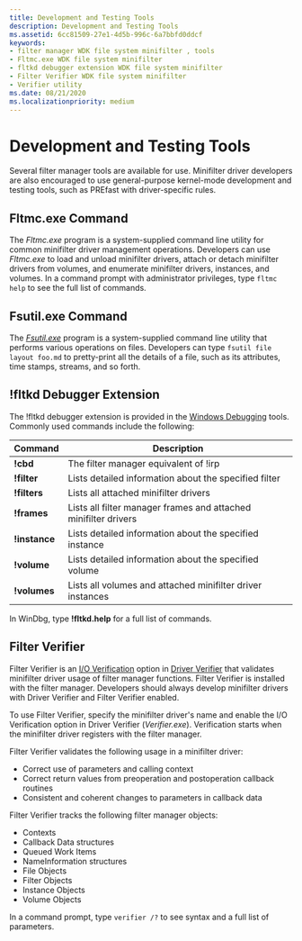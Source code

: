 ```yaml
---
title: Development and Testing Tools
description: Development and Testing Tools
ms.assetid: 6cc81509-27e1-4d5b-996c-6a7bbfd0ddcf
keywords:
- filter manager WDK file system minifilter , tools
- Fltmc.exe WDK file system minifilter
- fltkd debugger extension WDK file system minifilter
- Filter Verifier WDK file system minifilter
- Verifier utility
ms.date: 08/21/2020
ms.localizationpriority: medium
---
```


# Development and Testing Tools

Several filter manager tools are available for use. Minifilter driver developers are also encouraged to use general-purpose kernel-mode development and testing tools, such as PREfast with driver-specific rules.

## Fltmc.exe Command

The *Fltmc.exe* program is a system-supplied command line utility for common minifilter driver management operations. Developers can use *Fltmc.exe* to load and unload minifilter drivers, attach or detach minifilter drivers from volumes, and enumerate minifilter drivers, instances, and volumes. In a command prompt with administrator privileges, type ```fltmc help``` to see the full list of commands.

## Fsutil.exe Command

The [*Fsutil.exe*](/windows-server/administration/windows-commands/fsutil-file) program is a system-supplied command line utility that performs various operations on files. Developers can type ```fsutil file layout foo.md``` to pretty-print all the details of a file, such as its attributes, time stamps, streams, and so forth.

## !fltkd Debugger Extension

The !fltkd debugger extension is provided in the [Windows Debugging](../debugger/index.md) tools. Commonly used commands include the following:

| Command | Description |
| ------- | ----------- |
| **!cbd** | The filter manager equivalent of !irp |
| **!filter** | Lists detailed information about the specified filter |
| **!filters** | Lists all attached minifilter drivers |
| **!frames** | Lists all filter manager frames and attached minifilter drivers |
| **!instance** | Lists detailed information about the specified instance |
| **!volume** | Lists detailed information about the specified volume |
| **!volumes** | Lists all volumes and attached minifilter driver instances |

In WinDbg, type **!fltkd.help** for a full list of commands.

## Filter Verifier

Filter Verifier is an [I/O Verification](../devtest/i-o-verification.md) option in [Driver Verifier](../devtest/driver-verifier.md) that validates minifilter driver usage of filter manager functions. Filter Verifier is installed with the filter manager. Developers should always develop minifilter drivers with Driver Verifier and Filter Verifier enabled.

To use Filter Verifier, specify the minifilter driver's name and enable the I/O Verification option in Driver Verifier (*Verifier.exe*). Verification starts when the minifilter driver registers with the filter manager.

Filter Verifier validates the following usage in a minifilter driver:

* Correct use of parameters and calling context
* Correct return values from preoperation and postoperation callback routines
* Consistent and coherent changes to parameters in callback data

Filter Verifier tracks the following filter manager objects:

* Contexts
* Callback Data structures
* Queued Work Items
* NameInformation structures
* File Objects
* Filter Objects
* Instance Objects
* Volume Objects

In a command prompt, type ```verifier /?``` to see syntax and a full list of parameters.